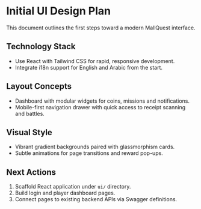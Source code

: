 # Initial UI Design Plan

This document outlines the first steps toward a modern MallQuest interface.

## Technology Stack
- Use React with Tailwind CSS for rapid, responsive development.
- Integrate i18n support for English and Arabic from the start.

## Layout Concepts
- Dashboard with modular widgets for coins, missions and notifications.
- Mobile-first navigation drawer with quick access to receipt scanning and battles.

## Visual Style
- Vibrant gradient backgrounds paired with glassmorphism cards.
- Subtle animations for page transitions and reward pop-ups.

## Next Actions
1. Scaffold React application under `ui/` directory.
2. Build login and player dashboard pages.
3. Connect pages to existing backend APIs via Swagger definitions.
